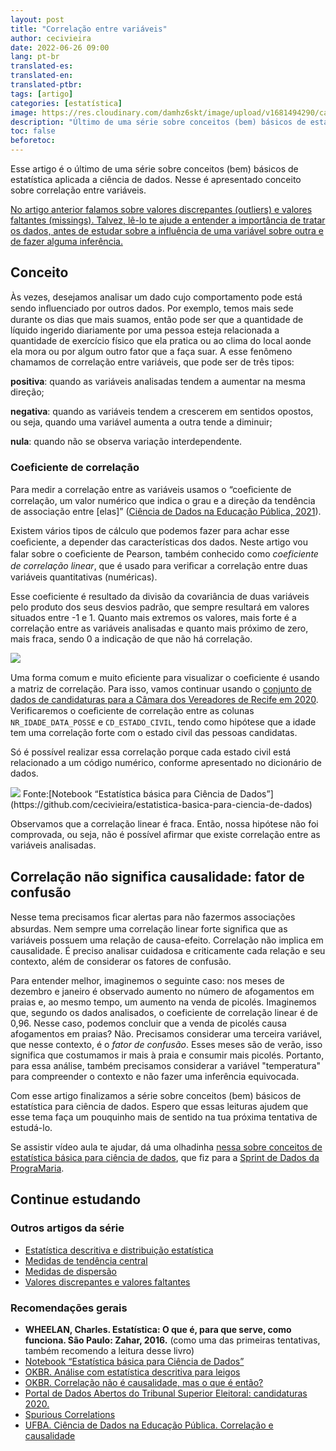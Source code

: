 ```yaml
---
layout: post
title: "Correlação entre variáveis"
author: cecivieira
date: 2022-06-26 09:00
lang: pt-br
translated-es: 
translated-en: 
translated-ptbr: 
tags: [artigo]
categories: [estatística]
image: https://res.cloudinary.com/damhz6skt/image/upload/v1681494290/capas-site/22_fos8dv.png
description: "Último de uma série sobre conceitos (bem) básicos de estatística aplicada a ciência de dados. Nesse é apresentado conceito sobre correlação entre variáveis."
toc: false
beforetoc:
---
```

Esse artigo é o último de uma série sobre conceitos (bem) básicos de estatística aplicada a ciência de dados. Nesse é apresentado conceito sobre correlação entre variáveis. 

[No artigo anterior falamos sobre valores discrepantes (outliers) e valores faltantes (missings). Talvez, lê-lo te ajude a entender a importância de tratar os dados, antes de estudar sobre a influência de uma variável sobre outra e de fazer alguma inferência.](https://cecivieira.com/valores-discrepantes-e-valores-faltantes/)

## Conceito

Às vezes, desejamos analisar um dado cujo comportamento pode está sendo inﬂuenciado por outros dados. Por exemplo, temos mais sede durante os dias que mais suamos, então pode ser que a quantidade de líquido ingerido diariamente por uma pessoa esteja relacionada a quantidade de exercício físico que ela pratica ou ao clima do local aonde ela mora ou por algum outro fator que a faça suar. A esse fenômeno chamamos de correlação entre variáveis, que pode ser de três tipos:

**positiva**: quando as variáveis analisadas tendem a aumentar na mesma direção;

**negativa**: quando as variáveis tendem a crescerem em sentidos opostos, ou seja, quando uma variável aumenta a outra tende a diminuir;

**nula**: quando não se observa variação interdependente.

### Coeficiente de correlação

Para medir a correlação entre as variáveis usamos o “coeﬁciente de correlação, um valor numérico que indica o grau e a direção da tendência de associação entre [elas]” ([Ciência de Dados na Educação Pública, 2021](https://bookdown.org/cienciadedadosnaep/ciencia_de_dados/cap4.html)). 

Existem vários tipos de cálculo que podemos fazer para achar esse coeﬁciente, a depender das características dos dados. Neste artigo vou falar sobre o coeﬁciente de Pearson, também conhecido como *coeficiente de correlação linear*, que é usado para veriﬁcar a correlação entre duas variáveis quantitativas (numéricas). 

Esse coeficiente é resultado da divisão da covariância de duas variáveis pelo produto dos seus desvios padrão, que sempre resultará em valores situados entre -1 e 1. Quanto mais extremos os valores, mais forte é a correlação entre as variáveis analisadas e quanto mais próximo de zero, mais fraca, sendo 0 a indicação de que não há correlação.

<img class="rounded mx-auto d-block" src="../../assets/images/serie-estatistica-para-ciencia-dados/escala-coeficiente-correlacao.png">

Uma forma comum e muito eﬁciente para visualizar o coeﬁciente é usando a matriz de correlação. Para isso, vamos continuar usando o [conjunto de dados de candidaturas para a Câmara dos Vereadores de Recife em 2020](https://cecivieira.com/estatistica-descritiva-e-distribuicao-estatistica/#contexto). Verificaremos o coeﬁciente de correlação entre as colunas `NR_IDADE_DATA_POSSE` e `CD_ESTADO_CIVIL`, tendo como hipótese que a idade tem uma correlação forte com o estado civil das pessoas candidatas. 

Só é possível realizar essa correlação porque cada estado civil está relacionado a um código numérico, conforme apresentado no dicionário de dados. 

<img class="rounded mx-auto d-block" src="../../assets/images/serie-estatistica-para-ciencia-dados/matriz-de-correlacao.png">
Fonte:[Notebook “Estatística básica para Ciência de Dados”](https://github.com/cecivieira/estatistica-basica-para-ciencia-de-dados)

Observamos que a correlação linear é fraca. Então, nossa hipótese não foi comprovada, ou seja, não é possível afirmar que existe correlação entre as variáveis analisadas.

## Correlação não significa causalidade: fator de confusão

Nesse tema precisamos ﬁcar alertas para não fazermos associações absurdas. Nem sempre uma correlação linear forte signiﬁca que as variáveis possuem uma relação de causa-efeito. Correlação não implica em causalidade. É preciso analisar cuidadosa e criticamente cada relação e seu contexto, além de considerar os fatores de confusão.

Para entender melhor, imaginemos o seguinte caso: nos meses de dezembro e janeiro é observado aumento no número de afogamentos em praias e, ao mesmo tempo, um aumento na venda de picolés. Imaginemos que, segundo os dados analisados, o coeficiente de correlação linear é de 0,96. Nesse caso, podemos concluir que a venda de picolés causa afogamentos em praias? Não. Precisamos considerar uma terceira variável, que nesse contexto, é o *fator de confusão*. Esses meses são de verão, isso significa que costumamos ir mais à praia e consumir mais picolés. Portanto, para essa análise, também precisamos considerar a variável "temperatura" para compreender o contexto e não fazer uma inferência equivocada.

Com esse artigo finalizamos a série sobre conceitos (bem) básicos de estatística para ciência de dados. Espero que essas leituras ajudem que esse tema faça um pouquinho mais de sentido na tua próxima tentativa de estudá-lo.

Se assistir vídeo aula te ajudar, dá uma olhadinha [nessa sobre conceitos de estatística básica para ciência de dados](https://youtu.be/xiZwte8D1Xs), que fiz para a [Sprint de Dados da PrograMaria](https://youtube.com/playlist?list=PL7h1S1pOf5-t13ktXkAIX5_ZG2nXpU8rE).

## **Continue estudando**

### **Outros artigos da série**

- [Estatística descritiva e distribuição estatística](https://cecivieira.com/estatistica-descritiva-e-distribuicao-estatistica/)
- [Medidas de tendência central](https://cecivieira.com/medidas-de-tendencia-central/)
- [Medidas de dispersão](https://cecivieira.com/medidas-de-dispersao/)
- [Valores discrepantes e valores faltantes](https://cecivieira.com/valores-discrepantes-e-valores-faltantes/)

### **Recomendações gerais**

- **WHEELAN, Charles. Estatística: O que é, para que serve, como funciona. São Paulo: Zahar, 2016.** (como uma das primeiras tentativas, também recomendo a leitura desse livro)
- [Notebook “Estatística básica para Ciência de Dados”](https://github.com/cecivieira/estatistica-basica-para-ciencia-de-dados)
- [OKBR. Análise com estatística descritiva para leigos](https://escoladedados.org/tutoriais/analise-com-estatistica-descritiva-para-leigos/)
- [OKBR. Correlação não é causalidade, mas o que é então?](https://escoladedados.org/tutoriais/correlacao-nao-e-causalidade-mas-o-que-e-entao/)
- [Portal de Dados Abertos do Tribunal Superior Eleitoral: candidaturas 2020.](https://dadosabertos.tse.jus.br/dataset/candidatos-2020-subtemas)
- [Spurious Correlations](https://www.tylervigen.com/spurious-correlations)
- [UFBA. Ciência de Dados na Educação Pública. Correlação e causalidade](https://bookdown.org/cienciadedadosnaep/ciencia_de_dados/cap4.html)